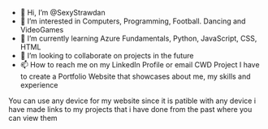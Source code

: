 - 👋 Hi, I’m @SexyStrawdan
- 👀 I’m interested in Computers, Programming, Football. Dancing and VideoGames
- 🌱 I’m currently learning Azure Fundamentals, Python, JavaScript, CSS, HTML
- 💞️ I’m looking to collaborate on projects in the future
- 📫 How to reach me on my LinkedIn Profile or email
CWD Project I have to create a Portfolio Website that showcases about me, my skills and experience


You can use any device for my website since it is patible with any device
i have made links to my projects that i have done from the past where you can view them
